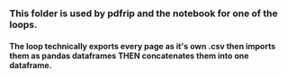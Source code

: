### This folder is used by pdfrip and the notebook for one of the loops.
#### The loop technically exports every page as it's own .csv then imports them as pandas dataframes THEN concatenates them into one dataframe. 